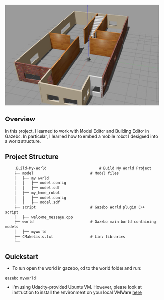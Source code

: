 ![MyWorld](https://github.com/huytrinhx/Robotics-ND/blob/main/Build-My-World/screenshots/MyWorld%26MyRobot.JPG "My world and the 4-wheeled robot")

## Overview

In this project, I learned to work with Model Editor and Building Editor in Gazebo. In particular, I learned how to embed a mobile robot I designed into a world structure.

## Project Structure

```
    .Build-My-World                        # Build My World Project 
    ├── model                          # Model files 
    │   ├── my_world
    │   │   ├── model.config
    │   │   ├── model.sdf
    │   ├── my_home_robot
    │   │   ├── model.config
    │   │   ├── model.sdf
    ├── script                         # Gazebo World plugin C++ script      
    │   ├── welcome_message.cpp
    ├── world                          # Gazebo main World containing models 
    │   ├── myworld
    ├── CMakeLists.txt                 # Link libraries 
    └──                              
```

## Quickstart

- To run open the world in gazebo, cd to the world folder and run:

`gazebo myworld`

- I'm using Udacity-provided Ubuntu VM. However, please look at instruction to install the environment on your local VMWare [here](https://classroom.udacity.com/nanodegrees/nd209/parts/37901367-6241-4258-8bb9-68838da05163/modules/d619b498-7960-49be-9e66-53ea20c39a8f/lessons/a8c605d3-977c-4b01-a667-31b4b2640be4/concepts/4a8a1de6-1721-492d-9533-fb84175944e7)
